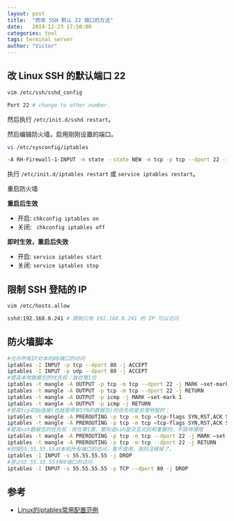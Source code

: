 ```yaml
---
layout: post
title:  "修改 SSH 默认 22 端口的方法"
date:   2014-12-23 17:50:00
categories: tool
tags: terminal server
author: "Victor"
---
```


## 改 Linux SSH 的默认端口 22

```bash
vim /etc/ssh/sshd_config

Port 22 # change to other number.
```

然后执行 ```/etc/init.d/sshd restart```。

然后编辑防火墙，启用刚刚设置的端口。

```bash
vi /etc/sysconfig/iptables

-A RH-Firewall-1-INPUT -m state --state NEW -m tcp -p tcp --dport 22 -j ACCEPT
```

执行 ```/etc/init.d/iptables restart``` 或 ```service iptables restart```。

重启防火墙

**重启后生效**

* 开启: ```chkconfig iptables on```
* 关闭: ``` chkconfig iptables off```

**即时生效，重启后失效**

* 开启: ```service iptables start```
* 关闭: ```service iptables stop```

## 限制 SSH 登陆的 IP

```bash
vim /etc/hosts.allow

sshd:192.168.0.241 # 限制只有 192.168.0.241 的 IP 可以访问
```

## 防火墙脚本

```bash
#允许所有IP对本机80端口的访问
iptables -I INPUT -p tcp --dport 80 -j ACCEPT
iptables -I INPUT -p udp --dport 80 -j ACCEPT
#提高本地数据包的优先权：放在第1位
iptables -t mangle -A OUTPUT -p tcp -m tcp --dport 22 -j MARK –set-mark 1
iptables -t mangle -A OUTPUT -p tcp -m tcp --dport 22 -j RETURN
iptables -t mangle -A OUTPUT -p icmp -j MARK –set-mark 1
iptables -t mangle -A OUTPUT -p icmp -j RETURN
#提高tcp初始连接(也就是带有SYN的数据包)的优先权是非常明智的：
iptables -t mangle -A PREROUTING -p tcp -m tcp –tcp-flags SYN,RST,ACK SYN -j MARK –set-mark 1
iptables -t mangle -A PREROUTING -p tcp -m tcp –tcp-flags SYN,RST,ACK SYN -j RETURN
#提高ssh数据包的优先权：放在第1类，要知道ssh是交互式的和重要的，不容待慢哦
iptables -t mangle -A PREROUTING -p tcp -m tcp --dport 22 -j MARK –set-mark 1
iptables -t mangle -A PREROUTING -p tcp -m tcp --dport 22 -j RETURN
#封锁55.55.55.55对本机所有端口的访问，暂不使用，我的注释掉了。
iptables -I INPUT -s 55.55.55.55 -j DROP
#禁止55.55.55.55对80端口的访问
iptables -I INPUT -s 55.55.55.55 -p TCP --dport 80 -j DROP
```

## 参考

* [Linux的iptables常用配置范例](http://www.ha97.com/3928.html)

